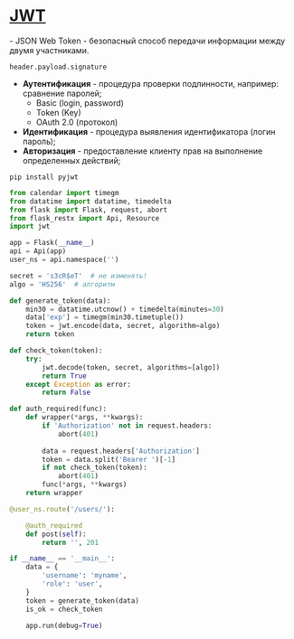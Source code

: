 # [JWT](https://pyjwt.readthedocs.io/en/stable/)

\- JSON Web Token
\- безопасный способ передачи информации между двумя участниками.

`header.payload.signature`

* **Аутентификация**
\- процедура проверки подлинности, например: сравнение паролей;
    * Basic (login, password)
    * Token (Key)
    * OAuth 2.0 (протокол)
* **Идентификация**
\- процедура выявления идентификатора (логин пароль);
* **Авторизация**
\- предоставление клиенту прав на выполнение определенных действий;

```
pip install pyjwt
```

```python
from calendar import timegm
from datatime import datatime, timedelta
from flask import Flask, request, abort
from flask_restx import Api, Resource
import jwt

app = Flask(__name__)
api = Api(app)
user_ns = api.namespace('')

secret = 's3cR$eT'  # не изменять!
algo = 'HS256'  # алгоритм

def generate_token(data):
    min30 = datatime.utcnow() + timedelta(minutes=30)
    data['exp'] = timegm(min30.timetuple())
    token = jwt.encode(data, secret, algorithm=algo)
    return token

def check_token(token):
    try:
        jwt.decode(token, secret, algorithms=[algo])
        return True
    except Exception as error:
        return False

def auth_required(func):
    def wrapper(*args, **kwargs):
        if 'Authorization' not in request.headers:
            abort(401)
        
        data = request.headers['Authorization']
        token = data.split('Bearer ')[-1]
        if not check_token(token):
            abort(401)
        func(*args, **kwargs)
    return wrapper

@user_ns.route('/users/'):

    @auth_required
    def post(self):
        return '', 201

if __name__ == '__main__':
    data = {
        'username': 'myname',
        'role': 'user',
    }
    token = generate_token(data)
    is_ok = check_token
    
    app.run(debug=True)
```
